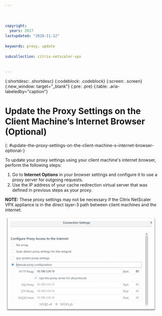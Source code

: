 ```yaml
---



copyright:
  years: 2017
lastupdated: "2018-11-12"

keywords: proxy, update

subcollection: citrix-netscaler-vpx


---
```


{:shortdesc: .shortdesc}
{:codeblock: .codeblock}
{:screen: .screen}
{:new_window: target="_blank"}
{:pre: .pre}
{:table: .aria-labeledby="caption"}

# Update the Proxy Settings on the Client Machine’s Internet Browser (Optional)
{: #update-the-proxy-settings-on-the-client-machine-s-internet-browser-optional-}

To update your proxy settings using your client machine's internet browser, perform the following steps:

1. Go to **Internet Options** in your browser settings and configure it to use a proxy server for outgoing requests.
2. Use the IP address of your cache redirection virtual server that was defined in previous steps as your proxy.

**NOTE:** These proxy settings may not be necessary if the Citrix NetScaler VPX appliance is in the direct layer-3 path between client machines and the internet.

<img src="images/fp17.png" alt="drawing" style="width: 500px;"/>
